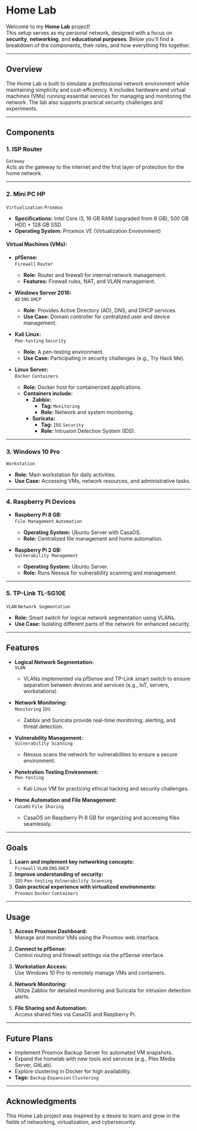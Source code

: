 # Home Lab

Welcome to my **Home Lab** project!  
This setup serves as my personal network, designed with a focus on **security**, **networking**, and **educational purposes**. Below you'll find a breakdown of the components, their roles, and how everything fits together.

---

## **Overview**

The Home Lab is built to simulate a professional network environment while maintaining simplicity and cost-efficiency. It includes hardware and virtual machines (VMs) running essential services for managing and monitoring the network. The lab also supports practical security challenges and experiments.

---

## **Components**

### **1. ISP Router**
`Gateway`  
Acts as the gateway to the internet and the first layer of protection for the home network.

---

### **2. Mini PC HP**  
`Virtualization` `Proxmox`  
- **Specifications:** Intel Core i3, 16 GB RAM (upgraded from 8 GB), 500 GB HDD + 128 GB SSD  
- **Operating System:** Proxmox VE (Virtualization Environment)

#### **Virtual Machines (VMs):**  
- **pfSense:**  
   `Firewall` `Router`  
  - **Role:** Router and firewall for internal network management.  
  - **Features:** Firewall rules, NAT, and VLAN management.

- **Windows Server 2016:**  
  `AD` `DNS` `DHCP`  
  - **Role:** Provides Active Directory (AD), DNS, and DHCP services.  
  - **Use Case:** Domain controller for centralized user and device management.

- **Kali Linux:**  
  `Pen-testing` `Security`  
  - **Role:** A pen-testing environment.  
  - **Use Case:** Participating in security challenges (e.g., Try Hack Me).  

- **Linux Server:**  
  `Docker` `Containers`  
  - **Role:** Docker host for containerized applications.  
  - **Containers include:**  
    - **Zabbix:**  
      - **Tag:** `Monitoring`  
      - **Role:** Network and system monitoring.  
    - **Suricata:**  
      - **Tag:** `IDS` `Security`  
      - **Role:** Intrusion Detection System (IDS).  

---

### **3. Windows 10 Pro**
`Workstation`  
- **Role:** Main workstation for daily activities.  
- **Use Case:** Accessing VMs, network resources, and administrative tasks.

---

### **4. Raspberry Pi Devices**

- **Raspberry Pi 8 GB:**  
  `File Management` `Automation`  
  - **Operating System:** Ubuntu Server with CasaOS.  
  - **Role:** Centralized file management and home automation.

- **Raspberry Pi 2 GB:**  
  `Vulnerability Management`  
  - **Operating System:** Ubuntu Server.  
  - **Role:** Runs Nessus for vulnerability scanning and management.

---

### **5. TP-Link TL-SG10E**  
`VLAN` `Network Segmentation`  
- **Role:** Smart switch for logical network segmentation using VLANs.  
- **Use Case:** Isolating different parts of the network for enhanced security.

---

## **Features**

- **Logical Network Segmentation:**  
  `VLAN`  
  - VLANs implemented via pfSense and TP-Link smart switch to ensure separation between devices and services (e.g., IoT, servers, workstations).

- **Network Monitoring:**  
   `Monitoring` `IDS`  
  - Zabbix and Suricata provide real-time monitoring, alerting, and threat detection.

- **Vulnerability Management:**  
  `Vulnerability Scanning`  
  - Nessus scans the network for vulnerabilities to ensure a secure environment.

- **Penetration Testing Environment:**  
   `Pen-testing`  
  - Kali Linux VM for practicing ethical hacking and security challenges.

- **Home Automation and File Management:**  
  `CasaOS` `File Sharing`  
  - CasaOS on Raspberry Pi 8 GB for organizing and accessing files seamlessly.

---

## **Goals**

1. **Learn and implement key networking concepts:**  
   `Firewall` `VLAN` `DNS` `DHCP`
2. **Improve understanding of security:**  
   `IDS` `Pen-testing` `Vulnerability Scanning`
3. **Gain practical experience with virtualized environments:**  
   `Proxmox` `Docker` `Containers`

---

## **Usage**

1. **Access Proxmox Dashboard:**  
   Manage and monitor VMs using the Proxmox web interface.  

2. **Connect to pfSense:**  
   Control routing and firewall settings via the pfSense interface.  
    
3. **Workstation Access:**  
   Use Windows 10 Pro to remotely manage VMs and containers.   

4. **Network Monitoring:**  
   Utilize Zabbix for detailed monitoring and Suricata for intrusion detection alerts.   

5. **File Sharing and Automation:**  
   Access shared files via CasaOS and Raspberry Pi.   

---

## **Future Plans**

- Implement Proxmox Backup Server for automated VM snapshots.  
- Expand the homelab with new tools and services (e.g., Plex Media Server, GitLab).  
- Explore clustering in Docker for high availability.  
- **Tags:** `Backup` `Expansion` `Clustering`

---

## **Acknowledgments**

This Home Lab project was inspired by a desire to learn and grow in the fields of networking, virtualization, and cybersecurity.

